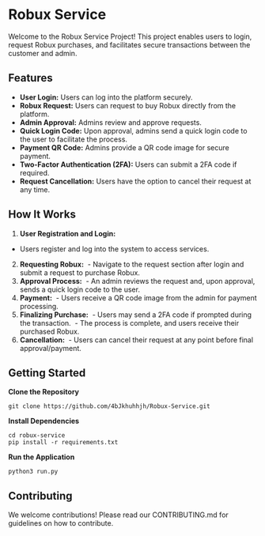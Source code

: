 # Robux Service
Welcome to the Robux Service Project! This project enables users to login, request Robux purchases, and facilitates secure transactions between the customer and admin.
## Features
- **User Login:** Users can log into the platform securely.
- **Robux Request:** Users can request to buy Robux directly from the platform.
- **Admin Approval:** Admins review and approve requests.
- **Quick Login Code:** Upon approval, admins send a quick login code to the user to facilitate the process.
- **Payment QR Code:** Admins provide a QR code image for secure payment.
- **Two-Factor Authentication (2FA):** Users can submit a 2FA code if required.
- **Request Cancellation:** Users have the option to cancel their request at any time.
## How It Works
1. **User Registration and Login:**
 - Users register and log into the system to access services.
2. **Requesting Robux:**
‎ - Navigate to the request section after login and submit a request to purchase Robux.
3. **Approval Process:**
‎ - An admin reviews the request and, upon approval, sends a quick login code to the user.
4. **Payment:**
‎ - Users receive a QR code image from the admin for payment processing.
5. **Finalizing Purchase:**
‎ - Users may send a 2FA code if prompted during the transaction.
‎ - The process is complete, and users receive their purchased Robux.
6. **Cancellation:**
‎ - Users can cancel their request at any point before final approval/payment.
## Getting Started
**Clone the Repository**
```
git clone https://github.com/4bJkhuhhjh/Robux-Service.git
```
**Install Dependencies**
```
cd robux-service
pip install -r requirements.txt
```
**Run the Application**
```
python3 run.py
```
## Contributing
We welcome contributions! Please read our CONTRIBUTING.md for guidelines on how to contribute.

